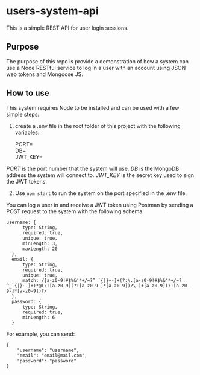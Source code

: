 # users-system-api

This is a simple REST API for user login sessions.

## Purpose

The purpose of this repo is provide a demonstration of how a system can use a Node RESTful service to log in a user with an account
using JSON web tokens and Mongoose JS.

## How to use

This system requires Node to be installed and can be used with a few simple steps:

1. create a .env file in the root folder of this project with the following variables:

    PORT=  
    DB=  
    JWT_KEY=  

*PORT* is the port number that the system will use. *DB* is the MongoDB address the system will connect to. *JWT_KEY* is the secret key used
to sign the JWT tokens.

2. Use `npm start` to run the system on the port specified in the .env file.

You can log a user in and receive a JWT token using Postman by sending a POST request to the system with the following schema:


    username: {  
          type: String,  
          required: true,  
          unique: true,  
          minLength: 3,  
          maxLength: 20  
      },  
      email: {  
          type: String,  
          required: true,  
          unique: true,  
          match: /[a-z0-9!#$%&'*+/=?^_`{|}~-]+(?:\.[a-z0-9!#$%&'*+/=?^_`{|}~-]+)*@(?:[a-z0-9](?:[a-z0-9-]*[a-z0-9])?\.)+[a-z0-9](?:[a-z0-9-]*[a-z0-9])?/  
      },  
      password: {  
          type: String,  
          required: true,  
          minLength: 6  
      }  

For example, you can send:


    {  
        "username": "username",  
        "email": "email@mail.com",  
        "password": "password"  
    }  

